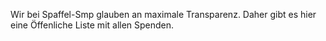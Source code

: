 Wir bei Spaffel-Smp glauben an maximale Transparenz.
Daher gibt es hier eine Öffenliche Liste mit allen Spenden.
